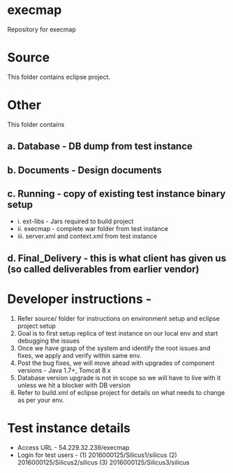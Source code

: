 # execmap
Repository for execmap

# Source 
This folder contains eclipse project.

# Other
This folder contains 
##  a. Database - DB dump from test instance
##  b. Documents - Design documents
##  c. Running - copy of existing test instance binary setup
- i. ext-libs - Jars required to build project
- ii. execmap - complete war folder from test instance
- iii. server.xml and context.xml from test instance
##  d. Final_Delivery - this is what client has given us (so called deliverables from earlier vendor)


# Developer instructions -
1. Refer source/ folder for instructions on environment setup and eclipse project setup
2. Goal is to first setup replica of test instance on our local env and start debugging the issues
3. Once we have grasp of the system and identify the root issues and fixes, we apply and verify within same env.
4. Post the bug fixes, we will move ahead with upgrades of component versions - Java 1.7+, Tomcat 8.x
5. Database version upgrade is not in scope so we will have to live with it unless we hit a blocker with DB version
6. Refer to build.xml of eclipse project for details on what needs to change as per your env.

# Test instance details
- Access URL - 54.229.32.239/execmap
- Login for test users -
(1) 2016000125/Silicus1/silicus
(2) 2016000125/Silicus2/silicus
(3) 2016000125/Silicus3/silicus
